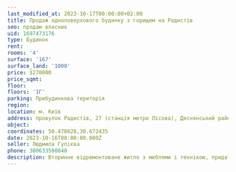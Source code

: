 ```yaml
---
last_modified_at: 2023-10-17T00:00:00+02:00
title: Продаж одноповерхового будинку з горищем на Радистів
seo: продам власник
uid: 1697473176
type: Будинок
rent:
rooms: '4'
surface: '167'
surface_land: '1000'
price: $270000
price_sqmt:
floor:
floors: '1Г'
parking: Прибудинкова територія
region:
location: м. Київ
address: провулок Радистів, 27 (станція метро Лісова), Деснянський район
object:
coordinates: 50.478828,30.672435
date: 2023-10-16T00:00:00.000Z
seller: Людмила Гулієва
phone: 380633500040
description: Вторинне відремонтоване житло з меблями і технікою, придатне для проживання
---
```

